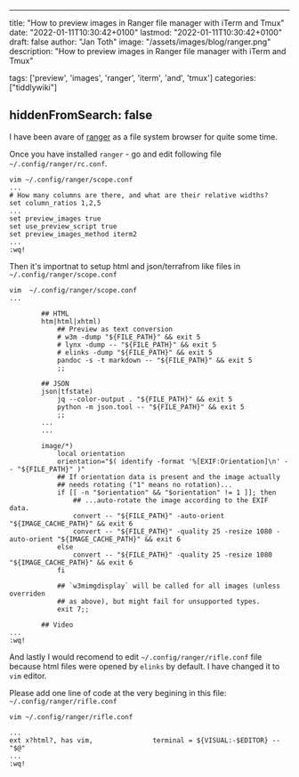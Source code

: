 
---
title: "How to preview images in Ranger file manager with iTerm and Tmux"
date: "2022-01-11T10:30:42+0100"
lastmod: "2022-01-11T10:30:42+0100"
draft: false
author: "Jan Toth"
image: "/assets/images/blog/ranger.png"
description: "How to preview images in Ranger file manager with iTerm and Tmux"

tags: ['preview', 'images', 'ranger', 'iterm', 'and', 'tmux']
categories: ["tiddlywiki"]

hiddenFromSearch: false
---

I have been avare of [ranger](https://github.com/ranger/ranger "ranger") as a file system browser for quite some time.

Once you have installed `ranger` - go and edit following file `~/.config/ranger/rc.conf`.

```
vim ~/.config/ranger/scope.conf
...
# How many columns are there, and what are their relative widths?
set column_ratios 1,2,5
...
set preview_images true
set use_preview_script true
set preview_images_method iterm2
...
:wq!
```

Then it's importnat to setup html and json/terrafrom like files in `~/.config/ranger/scope.conf`

```
vim  ~/.config/ranger/scope.conf
...

        ## HTML
        htm|html|xhtml)
            ## Preview as text conversion
            # w3m -dump "${FILE_PATH}" && exit 5
            # lynx -dump -- "${FILE_PATH}" && exit 5
            # elinks -dump "${FILE_PATH}" && exit 5
            pandoc -s -t markdown -- "${FILE_PATH}" && exit 5
            ;;

        ## JSON
        json|tfstate)
            jq --color-output . "${FILE_PATH}" && exit 5
            python -m json.tool -- "${FILE_PATH}" && exit 5
            ;;
        ...
        ...

        image/*)
            local orientation
            orientation="$( identify -format '%[EXIF:Orientation]\n' -- "${FILE_PATH}" )"
            ## If orientation data is present and the image actually
            ## needs rotating ("1" means no rotation)...
            if [[ -n "$orientation" && "$orientation" != 1 ]]; then
                ## ...auto-rotate the image according to the EXIF data.
                convert -- "${FILE_PATH}" -auto-orient "${IMAGE_CACHE_PATH}" && exit 6
                convert -- "${FILE_PATH}" -quality 25 -resize 1080 -auto-orient "${IMAGE_CACHE_PATH}" && exit 6
            else
                convert -- "${FILE_PATH}" -quality 25 -resize 1080 "${IMAGE_CACHE_PATH}" && exit 6
            fi

            ## `w3mimgdisplay` will be called for all images (unless overriden
            ## as above), but might fail for unsupported types.
            exit 7;;

        ## Video
...
:wq!
```


And lastly I would recomend to edit `~/.config/ranger/rifle.conf` file because html files were opened by `elinks` by default.
I have changed it to `vim` editor.

Please add one line of code at the very begining in this file: `~/.config/ranger/rifle.conf`

```
vim ~/.config/ranger/rifle.conf

...
ext x?html?, has vim,               terminal = ${VISUAL:-$EDITOR} -- "$@"
...
:wq!
```
